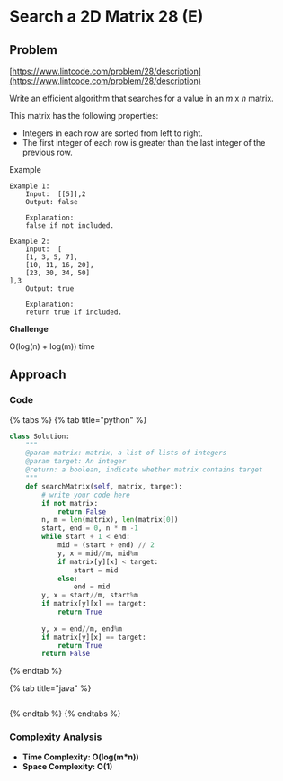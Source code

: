 # Search a 2D Matrix 28 \(E\)

## Problem

[https://www.lintcode.com/problem/28/description](https://www.lintcode.com/problem/28/description)

Write an efficient algorithm that searches for a value in an _m_ x _n_ matrix.

This matrix has the following properties:

* Integers in each row are sorted from left to right.
* The first integer of each row is greater than the last integer of the previous row.

Example

```text
Example 1:
	Input:  [[5]],2
	Output: false
	
	Explanation: 
	false if not included.
	
Example 2:
	Input:  [
    [1, 3, 5, 7],
    [10, 11, 16, 20],
    [23, 30, 34, 50]
],3
	Output: true
	
	Explanation: 
	return true if included.
```

**Challenge**

O\(log\(n\) + log\(m\)\) time

## Approach

### Code

{% tabs %}
{% tab title="python" %}
```python
class Solution:
    """
    @param matrix: matrix, a list of lists of integers
    @param target: An integer
    @return: a boolean, indicate whether matrix contains target
    """
    def searchMatrix(self, matrix, target):
        # write your code here
        if not matrix:
            return False
        n, m = len(matrix), len(matrix[0])
        start, end = 0, n * m -1
        while start + 1 < end:
            mid = (start + end) // 2
            y, x = mid//m, mid%m
            if matrix[y][x] < target:
                start = mid
            else:
                end = mid
        y, x = start//m, start%m
        if matrix[y][x] == target:
            return True
        
        y, x = end//m, end%m
        if matrix[y][x] == target:
            return True
        return False
```
{% endtab %}

{% tab title="java" %}
```

```
{% endtab %}
{% endtabs %}

### Complexity Analysis

* **Time Complexity: O\(log\(m\*n\)\)**
* **Space Complexity: O\(1\)**

